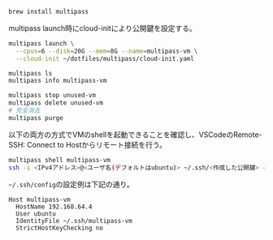 ```sh
brew install multipass

```

multipass launch時にcloud-initにより公開鍵を設定する。

```sh
multipass launch \
  --cpus=6 --disk=20G --mem=8G --name=multipass-vm \
  --cloud-init ~/dotfiles/multipass/cloud-init.yaml

multipass ls
multipass info multipass-vm

multipass stop unused-vm
multipass delete unused-vm
# 完全消去
multipass purge
```

以下の両方の方式でVMのshellを起動できることを確認し、VSCodeのRemote-SSH: Connect to Hostからリモート接続を行う。

```sh
multipass shell multipass-vm
ssh -i <IPv4アドレス>@<ユーザ名(デフォルトはubuntu)> ~/.ssh/<作成した公開鍵> -o StrictHostKeyChecking=no
```

`~/.ssh/config`の設定例は下記の通り。
```
Host multipass-vm
  HostName 192.168.64.4
  User ubuntu
  IdentityFile ~/.ssh/multipass-vm
  StrictHostKeyChecking no
```
